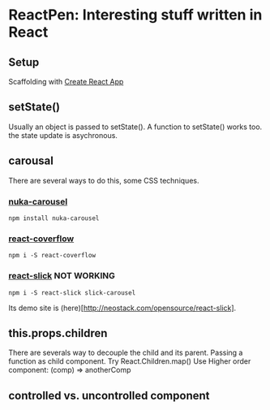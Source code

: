# ReactPen: Interesting stuff written in React

## Setup
Scaffolding with [Create React App](https://github.com/facebookincubator/create-react-app)

## setState()
Usually an object is passed to setState(). A function to setState() works too. 
the state update is asychronous.

## carousal
There are several ways to do this, some CSS techniques.

### [nuka-carousel](https://github.com/FormidableLabs/nuka-carousel)
```
npm install nuka-carousel
```
### [react-coverflow](https://github.com/andyyou/react-coverflow)
```
npm i -S react-coverflow
```

### [react-slick](https://github.com/akiran/react-slick) **NOT WORKING**
```
npm i -S react-slick slick-carousel
```
Its demo site is (here)[http://neostack.com/opensource/react-slick].

## this.props.children
There are severals way to decouple the child and its parent. 
Passing a function as child component.
Try React.Children.map()
Use Higher order component: (comp) => anotherComp

## controlled vs. uncontrolled component
 